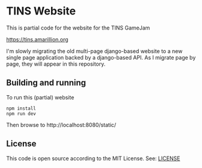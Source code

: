 # TINS Website

This is partial code for the website for the TINS GameJam

https://tins.amarillion.org

I'm slowly migrating the old multi-page django-based website to a new single page application backed by a django-based API. As I migrate page by page, they will appear in this repository.

## Building and running

To run this (partial) website

```
npm install
npm run dev
```

Then browse to http://localhost:8080/static/

## License

This code is open source according to the MIT License. See: [LICENSE](./LICENSE)